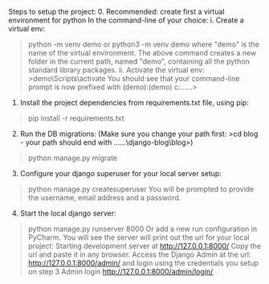 Steps to setup the project:
0. Recommended: create first a virtual environment for python
In the command-line of your choice:
i. Create a virtual env:
>python -m venv demo or
>python3 -m venv demo where "demo" is the name of the virtual environment.
The above command creates a new folder in the current path, named "demo", containing all the python standard
library packages.
ii. Activate the virtual env: >demo\Scripts\activate
You should see that your command-line prompt is now prefixed with (demo):(demo) c:\...\...\>
1. Install the project dependencies from requirements.txt file, using pip:
>pip install -r requirements.txt
2. Run the DB migrations: (Make sure you change your path first: >cd blog - your path should end with
......\django-blog\blog>)
>python manage.py migrate
3. Configure your django superuser for your local server setup:
>python manage.py createsuperuser
You will be prompted to provide the username, email address and a password.
4. Start the local django server:
 >python manage.py runserver 8000
Or add a new run configuration in PyCharm.
You will see the server will print out the url for your local project: Starting development server at
http://127.0.0.1:8000/
Copy the url and paste it in any browser. Access the Django Admin at the url: http://127.0.0.1:8000/admin/ and
login using the credentials you setup on step 3 
 Admin login http://127.0.0.1:8000/admin/login/ 